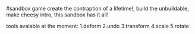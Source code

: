 #sandbox game 
create the contraption of a lifetime!, build the unbuildable, make cheesy intro, this sandbox has it all!

tools avalable at the moment:
	1.deform
	2.undo
	3.transform
	4.scale
	5.rotate
